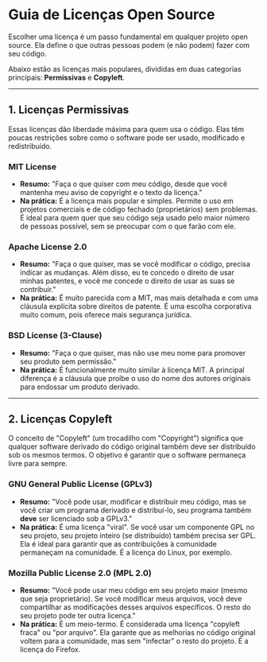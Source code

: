 # Guia de Licenças Open Source

Escolher uma licença é um passo fundamental em qualquer projeto open source. Ela define o que outras pessoas podem (e não podem) fazer com seu código.

Abaixo estão as licenças mais populares, divididas em duas categorias principais: **Permissivas** e **Copyleft**.

---

## 1. Licenças Permissivas

Essas licenças dão liberdade máxima para quem usa o código. Elas têm poucas restrições sobre como o software pode ser usado, modificado e redistribuído.

### MIT License

* **Resumo:** "Faça o que quiser com meu código, desde que você mantenha meu aviso de copyright e o texto da licença."
* **Na prática:** É a licença mais popular e simples. Permite o uso em projetos comerciais e de código fechado (proprietários) sem problemas. É ideal para quem quer que seu código seja usado pelo maior número de pessoas possível, sem se preocupar com o que farão com ele.

### Apache License 2.0

* **Resumo:** "Faça o que quiser, mas se você modificar o código, precisa indicar as mudanças. Além disso, eu te concedo o direito de usar minhas patentes, e você me concede o direito de usar as suas se contribuir."
* **Na prática:** É muito parecida com a MIT, mas mais detalhada e com uma cláusula explícita sobre direitos de patente. É uma escolha corporativa muito comum, pois oferece mais segurança jurídica.

### BSD License (3-Clause)

* **Resumo:** "Faça o que quiser, mas não use meu nome para promover seu produto sem permissão."
* **Na prática:** É funcionalmente muito similar à licença MIT. A principal diferença é a cláusula que proíbe o uso do nome dos autores originais para endossar um produto derivado.

---

## 2. Licenças Copyleft

O conceito de "Copyleft" (um trocadilho com "Copyright") significa que qualquer software derivado do código original também deve ser distribuído sob os mesmos termos. O objetivo é garantir que o software permaneça livre para sempre.

### GNU General Public License (GPLv3)

* **Resumo:** "Você pode usar, modificar e distribuir meu código, mas se você criar um programa derivado e distribuí-lo, seu programa também **deve** ser licenciado sob a GPLv3."
* **Na prática:** É uma licença "viral". Se você usar um componente GPL no seu projeto, seu projeto inteiro (se distribuído) também precisa ser GPL. Ela é ideal para garantir que as contribuições à comunidade permaneçam na comunidade. É a licença do Linux, por exemplo.

### Mozilla Public License 2.0 (MPL 2.0)

* **Resumo:** "Você pode usar meu código em seu projeto maior (mesmo que seja proprietário). Se você modificar meus arquivos, você deve compartilhar as modificações desses arquivos específicos. O resto do seu projeto pode ter outra licença."
* **Na prática:** É um meio-termo. É considerada uma licença "copyleft fraca" ou "por arquivo". Ela garante que as melhorias no código original voltem para a comunidade, mas sem "infectar" o resto do projeto. É a licença do Firefox.

